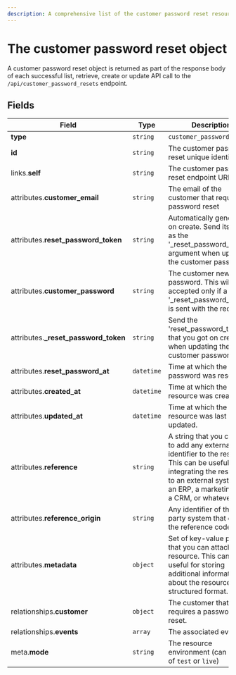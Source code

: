 ```yaml
---
description: A comprehensive list of the customer password reset resource's attributes and relationships
---
```


# The customer password reset object

A customer password reset object is returned as part of the response body of each successful list, retrieve, create or update API call to the `/api/customer_password_resets` endpoint.

## Fields

| Field          | Type     | Description                                  |
| -------------- | -------- | -------------------------------------------- |
| **type**       | `string` | `customer_password_resets`                        |
| **id**         | `string` | The customer password reset unique identifier  |
| links.**self** | `string` | The customer password reset endpoint URL       |
| attributes.**customer_email** | `string` | The email of the customer that requires a password reset |
| attributes.**reset_password_token** | `string` | Automatically generated on create. Send its value as the '_reset_password_token' argument when updating the customer password. |
| attributes.**customer_password** | `string` | The customer new password. This will be accepted only if a valid '_reset_password_token' is sent with the request. |
| attributes.**_reset_password_token** | `string` | Send the 'reset_password_token' that you got on create when updating the customer password. |
| attributes.**reset_password_at** | `datetime` | Time at which the password was reset. |
| attributes.**created_at** | `datetime` | Time at which the resource was created. |
| attributes.**updated_at** | `datetime` | Time at which the resource was last updated. |
| attributes.**reference** | `string` | A string that you can use to add any external identifier to the resource. This can be useful for integrating the resource to an external system, like an ERP, a marketing tool, a CRM, or whatever. |
| attributes.**reference_origin** | `string` | Any identifier of the third party system that defines the reference code |
| attributes.**metadata** | `object` | Set of key-value pairs that you can attach to the resource. This can be useful for storing additional information about the resource in a structured format. |
| relationships.**customer** | `object` | The customer that requires a password reset. |
| relationships.**events** | `array` | The associated events. |
| meta.**mode** | `string` | The resource environment \(can be one of `test` or `live`\) |

